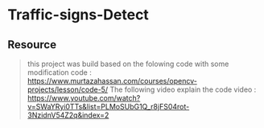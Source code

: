 # Traffic-signs-Detect

## Resource
> this project was build based on the folowing code with some modification
code : https://www.murtazahassan.com/courses/opencv-projects/lesson/code-5/
> The following video explain the code
video : https://www.youtube.com/watch?v=SWaYRyi0TTs&list=PLMoSUbG1Q_r8jFS04rot-3NzidnV54Z2q&index=2

